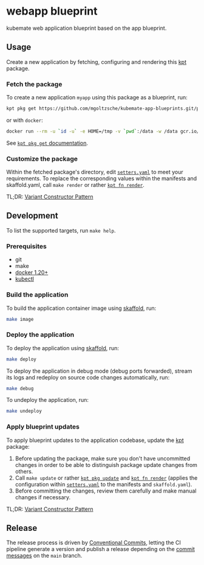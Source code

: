 # webapp blueprint

kubemate web application blueprint based on the app blueprint.

## Usage
Create a new application by fetching, configuring and rendering this [kpt](https://kpt.dev/) package.

### Fetch the package
To create a new application `myapp` using this package as a blueprint, run:
```sh
kpt pkg get https://github.com/mgoltzsche/kubemate-app-blueprints.git/packages/webapp[@VERSION] myapp
```

or with `docker`:
```sh
docker run --rm -u `id -u` -e HOME=/tmp -v `pwd`:/data -w /data gcr.io/kpt-dev/kpt:v1.0.0-beta.25 pkg get https://github.com/mgoltzsche/kubemate-app-blueprints.git/packages/webapp myapp
```

See [`kpt pkg get` documentation](https://kpt.dev/reference/cli/pkg/get/).

### Customize the package
Within the fetched package's directory, edit [`setters.yaml`](./setters.yaml) to meet your requirements.
To replace the corresponding values within the manifests and skaffold.yaml, call `make render` or rather [`kpt fn render`](https://kpt.dev/reference/cli/fn/render/).

TL;DR: [Variant Constructor Pattern](https://kpt.dev/guides/variant-constructor-pattern)

## Development

To list the supported targets, run `make help`.

### Prerequisites

* git
* make
* [docker 1.20+](https://docs.docker.com/engine/install/)
* [kubectl](https://kubernetes.io/docs/tasks/tools/#kubectl)

### Build the application
To build the application container image using [skaffold](https://skaffold.dev), run:
```sh
make image
```

### Deploy the application
To deploy the application using [skaffold](https://skaffold.dev), run:
```sh
make deploy
```
To deploy the application in debug mode (debug ports forwarded), stream its logs and redeploy on source code changes automatically, run:
```sh
make debug
```

To undeploy the application, run:
```sh
make undeploy
```

### Apply blueprint updates
To apply blueprint updates to the application codebase, update the [kpt](https://kpt.dev/) package:
1. Before updating the package, make sure you don't have uncommitted changes in order to be able to distinguish package update changes from others.
2. Call `make update` or rather [`kpt pkg update`](https://kpt.dev/reference/cli/pkg/update/) and [`kpt fn render`](https://kpt.dev/reference/cli/fn/render/) (applies the configuration within [`setters.yaml`](./setters.yaml) to the manifests and `skaffold.yaml`).
3. Before committing the changes, review them carefully and make manual changes if necessary.

TL;DR: [Variant Constructor Pattern](https://kpt.dev/guides/variant-constructor-pattern)

## Release

The release process is driven by [Conventional Commits](https://www.conventionalcommits.org/en/v1.0.0-beta.4/), letting the CI pipeline generate a version and publish a release depending on the [commit messages](https://semantic-release.gitbook.io/semantic-release/#commit-message-format) on the `main` branch.

